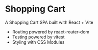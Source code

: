 # Shopping Cart

A Shopping Cart SPA built with React + Vite

- Routing powered by react-router-dom
- Testing powered by vitest
- Styling with CSS Modules
